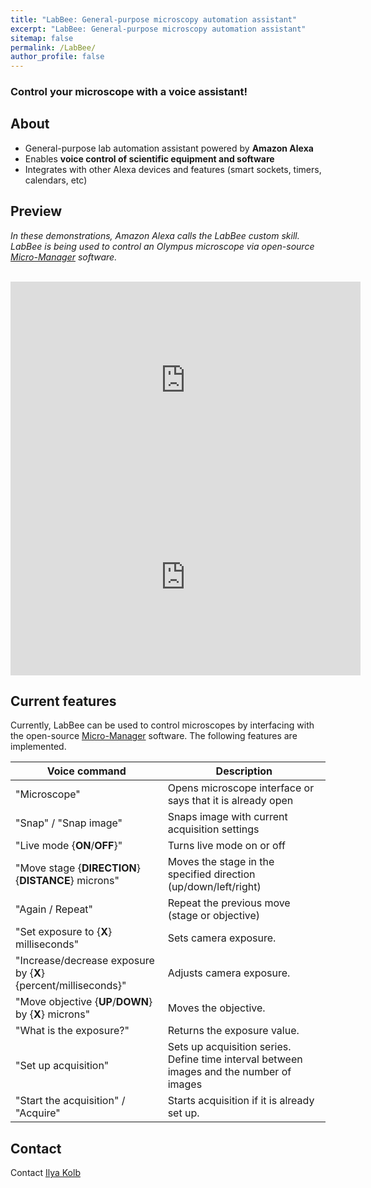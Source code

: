 ```yaml
---
title: "LabBee: General-purpose microscopy automation assistant"
excerpt: "LabBee: General-purpose microscopy automation assistant"
sitemap: false
permalink: /LabBee/
author_profile: false
---
```


### Control your microscope with a voice assistant!

## About
- General-purpose lab automation assistant powered by **Amazon Alexa**
- Enables **voice control of scientific equipment and software**
- Integrates with other Alexa devices and features (smart sockets, timers, calendars, etc)

## Preview

*In these demonstrations, Amazon Alexa calls the LabBee custom skill. LabBee is being used to control an Olympus microscope via open-source [Micro-Manager](https://micro-manager.org/) software.*

<br />
<iframe width="560" height="315" src="https://www.youtube.com/embed/q7ksrQ13pbM" frameborder="0" allow="accelerometer; autoplay; clipboard-write; encrypted-media; gyroscope; picture-in-picture" allowfullscreen></iframe>
<br />

<iframe width="560" height="315" src="https://www.youtube.com/embed/MtSdDXN6GyI" frameborder="0" allow="accelerometer; autoplay; clipboard-write; encrypted-media; gyroscope; picture-in-picture" allowfullscreen></iframe>

## Current features

Currently, LabBee can be used to control microscopes by interfacing with the open-source [Micro-Manager](https://micro-manager.org/) software. The following features are implemented.

| Voice command  | Description |
|     ---        |    ---      |
| "Microscope"      | Opens microscope interface or says that it is already open       |
| "Snap" / "Snap image"   | Snaps image with current acquisition settings        |
| "Live mode {**ON**/**OFF**}"   | Turns live mode on or off        |
| "Move stage {**DIRECTION**} {**DISTANCE**} microns"   | Moves the stage in the specified direction (up/down/left/right)        |
| "Again / Repeat"   | Repeat the previous move (stage or objective) |
| "Set exposure to {**X**} milliseconds"   | Sets camera exposure. |
| "Increase/decrease exposure by {**X**} {percent/milliseconds}"   | Adjusts camera exposure. |
| "Move objective {**UP**/**DOWN**} by {**X**} microns"   | Moves the objective. |
| "What is the exposure?"   | Returns the exposure value. |
| "Set up acquisition"   | Sets up acquisition series. Define time interval between images and the number of images|
| "Start the acquisition" / "Acquire"   | Starts acquisition if it is already set up.|


## Contact

Contact [Ilya Kolb](mailto:koljr2005@gmail.com)